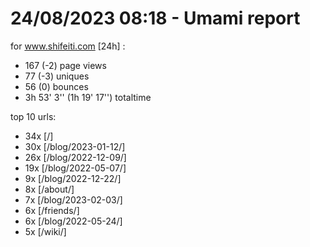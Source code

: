 # 24/08/2023 08:18 - Umami report
for www.shifeiti.com [24h] :

 - 167 (-2) page views
 - 77 (-3) uniques
 - 56 (0) bounces
 - 3h 53' 3'' (1h 19' 17'') totaltime


top 10 urls:
 - 34x [/]
 - 30x [/blog/2023-01-12/]
 - 26x [/blog/2022-12-09/]
 - 19x [/blog/2022-05-07/]
 - 9x [/blog/2022-12-22/]
 - 8x [/about/]
 - 7x [/blog/2023-02-03/]
 - 6x [/friends/]
 - 6x [/blog/2022-05-24/]
 - 5x [/wiki/]


